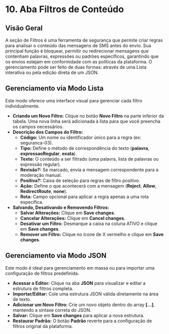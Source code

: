 # 10. Aba Filtros de Conteúdo

## Visão Geral

A seção de Filtros é uma ferramenta de segurança que permite criar regras para analisar o conteúdo das mensagens de SMS antes do envio. Sua principal função é bloquear, permitir ou redirecionar mensagens que contenham palavras, expressões ou padrões específicos, garantindo que os envios estejam em conformidade com as políticas da plataforma. O gerenciamento pode ser feito de duas formas: através de uma Lista interativa ou pela edição direta de um JSON.

## Gerenciamento via Modo Lista

Este modo oferece uma interface visual para gerenciar cada filtro individualmente.

* **Criando um Novo Filtro:** Clique no botão **Novo Filtro** na parte inferior da tabela. Uma nova linha será adicionada à lista para que você preencha os campos necessários.
* **Descrição dos Campos do Filtro:**
    * **Código:** Um nome ou identificador único para a regra (ex: seguranca-03).
    * **Tipo:** Define o método de correspondência do texto (**palavra**, **expressaoRegular**, **exata**).
    * **Texto:** O conteúdo a ser filtrado (uma palavra, lista de palavras ou expressão regular).
    * **Revisão?:** Se marcado, envia a mensagem correspondente para a moderação manual.
    * **Positiva?:** Caixa de seleção para regras de filtro positivo.
    * **Ação:** Define o que acontecerá com a mensagem (**Reject**, **Allow**, **RedirectRoute**, **none**).
    * **Rota:** Campo opcional para aplicar a regra apenas a uma rota específica.
* **Salvando, Desativando e Removendo Filtros:**
    * **Salvar Alterações:** Clique em **Save changes**.
    * **Cancelar Alterações:** Clique em **Cancel changes**.
    * **Desativar um Filtro:** Desmarque a caixa na coluna ATIVO e clique em **Save changes**.
    * **Remover um Filtro:** Clique no ícone de X vermelho e clique em **Save changes**.

## Gerenciamento via Modo JSON

Este modo é ideal para gerenciamento em massa ou para importar uma configuração de filtros predefinida.

* **Acessar o Editor:** Clique na aba **JSON** para visualizar e editar a estrutura de filtros completa.
* **Importar/Editar:** Cole uma estrutura JSON válida diretamente na área de texto.
* **Adicionar um Novo Filtro:** Crie um novo objeto dentro do array **[...]**, mantendo a sintaxe correta do JSON.
* **Salvar:** Clique em **Save changes** para aplicar a nova estrutura.
* **Restaurar Padrão:** O botão **Padrão** reverte para a configuração de filtros original da plataforma.